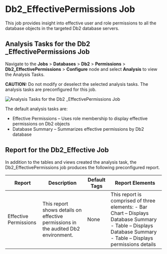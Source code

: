 # Db2\_EffectivePermissions Job

This job provides insight into effective user and role permissions to all the database objects in the targeted Db2 database servers.

## Analysis Tasks for the Db2 \_EffectivePermissions Job

Navigate to the __Jobs__ > __Databases__ > __Db2__ > __Permissions__ > __Db2\_EffectivePermissions__ > __Configure__ node and select __Analysis__ to view the Analysis Tasks.

__CAUTION:__ Do not modify or deselect the selected analysis tasks. The analysis tasks are preconfigured for this job.

![Analysis Tasks for the Db2 _EffectivePermissions Job](/img/product_docs/accessanalyzer/accessanalyzer/enterpriseauditor/solutions/databases/db2/permissions/effectivepermissionsanalysis.png)

The default analysis tasks are:

- Effective Permissions – Uses role membership to display effective permissions on Db2 objects
- Database Summary – Summarizes effective permissions by Db2 database

## Report for the Db2\_Effective Job

In addition to the tables and views created the analysis task, the Db2\_EffectivePermissions job produces the following preconfigured report.

| Report | Description | Default Tags | Report Elements |
| --- | --- | --- | --- |
| Effective Permissions | This report shows details on effective permissions in the audited Db2 environment. | None | This report is comprised of three elements:   - Bar Chart – Displays Database Summary - Table – Displays Database Summary - Table – Displays permissions details |
